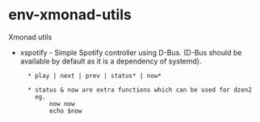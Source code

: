 env-xmonad-utils
================

Xmonad utils
    
* xspotify - Simple Spotify controller using D-Bus.
    (D-Bus should be available by default as it is a dependency of systemd).
      
        * play | next | prev | status* | now*
        
        * status & now are extra functions which can be used for dzen2
          eg.
              now now
              echo $now
      
      

      
